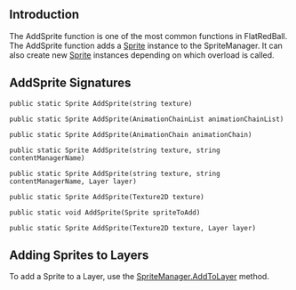## Introduction

The AddSprite function is one of the most common functions in FlatRedBall. The AddSprite function adds a [Sprite](/frb/docs/index.php?title=Sprite "Sprite") instance to the SpriteManager. It can also create new [Sprite](/frb/docs/index.php?title=Sprite "Sprite") instances depending on which overload is called.

## AddSprite Signatures

    public static Sprite AddSprite(string texture)

    public static Sprite AddSprite(AnimationChainList animationChainList)

    public static Sprite AddSprite(AnimationChain animationChain)

    public static Sprite AddSprite(string texture, string contentManagerName)

    public static Sprite AddSprite(string texture, string contentManagerName, Layer layer)

    public static Sprite AddSprite(Texture2D texture)

    public static void AddSprite(Sprite spriteToAdd)

    public static Sprite AddSprite(Texture2D texture, Layer layer)

## Adding Sprites to Layers

To add a Sprite to a Layer, use the [SpriteManager.AddToLayer](/frb/docs/index.php?title=FlatRedBall.SpriteManager.AddToLayer "FlatRedBall.SpriteManager.AddToLayer") method.
